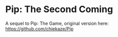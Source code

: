 # Pip: The Second Coming
A sequel to Pip: The Game, original version here:
https://github.com/chiekaze/Pip